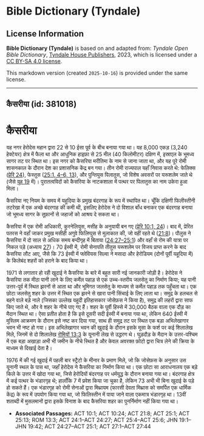 # Bible Dictionary (Tyndale)

## License Information

**Bible Dictionary (Tyndale)** is based on and adapted from: _Tyndale Open Bible Dictionary_, [Tyndale House Publishers](https://tyndaleopenresources.com/), 2023, which is licensed under a [CC BY-SA 4.0 license](https://creativecommons.org/licenses/by-sa/4.0/legalcode.en).

This markdown version (created `2025-10-16`) is provided under the same license.



--------------------------------

## कैसरीया (id: 381018)

कैसरीया
=======

यह नगर हेरोदेस महान द्वारा 22 से 10 ईसा पूर्व के बीच बनाया गया था। यह 8,000 एकड़ (3,240 हेक्टेयर) क्षेत्र में फैला था और आधुनिक हाइफ़ा से 25 मील (40 किलोमीटर) दक्षिण में, इस्राएल के भूमध्य सागर तट पर स्थित था। इस नगर को कैसरिया मरीतिमा के नाम से जाना जाता था, और यह पूरे रोमी शासनकाल के दौरान देश का प्रशासनिक केंद्र बन गया। तीन रोमी राज्यपाल यहाँ निवास करते थे: फेलिक्स ([प्रेरि 24](https://ref.ly/Acts24:1-Acts24:27)), फेस्तुस ([25:1, 4–6, 13](https://ref.ly/Acts25:1,Acts25:4-Acts25:6,Acts25:13)), और पुन्तियुस पिलातुस, जो विशेष अवसरों पर यरूशलेम जाते थे (जैसे [यूह 19](https://ref.ly/John19:1-John19:42) में)। पुरातत्वविदों को कैसरिया के नाटकशाला में पत्थर पर पिलातुस का नाम उकेरा हुआ मिला।

कैसरिया नए नियम के समय में यहूदिया के प्रमुख बंदरगाह के रूप में स्थापित था। चूँकि दक्षिणी फिलीस्तीनी तटरेखा में एक अच्छे बंदरगाह की कमी थी, इसलिए हेरोदेस ने दो विशाल बाँध बनाकर एक बंदरगाह बनाया जो भूमध्य सागर के तूफ़ानों से जहाजों को आश्रय दे सकता था।

कैसरिया में एक रोमी अधिकारी, कुरनेलियुस, मसीह के अनुयायी बन गए ([प्रेरि 10:1, 24](https://ref.ly/Acts10:1,Acts10:24))। बाद में, प्रेरित पतरस ने वहाँ जाकर प्रमुख मसीही अगुवे फिलिप्पुस से मुलाकात की, जो वहीं रहते थे ([21:8](https://ref.ly/Acts21:8))। पौलुस ने कैसरिया में दो साल से अधिक समय बन्दीगृह में बिताया ([24:27–25:1](https://ref.ly/Acts24:27-Acts25:1)) और वहाँ से रोम की यात्रा पर निकल पड़े (अध्याय [27](https://ref.ly/Acts27:1-Acts27:44))। 70 ईस्वी में, रोमी सेनापति तीतुस यरूशलेम पर विजय प्राप्त करने के बाद कैसरिया लौट आए, जैसे कि 73 ईस्वी में फ्लेवियस सिल्वा ने मसादा और हेरोडियम (दोनों पूर्वी यहूदिया में) के किलेबंद शहरों को हराने के बाद किया था।

1971 से लगातार हो रही खुदाई ने कैसरिया के बारे में बहुत सारी नई जानकारी जोड़ी है। हेरोदेस ने कैसरिया तक मीठा पानी लाने के लिए कर्मेल पहाड़ से एक उच्च\-स्तरीय जलसेतु का निर्माण किया; यह पानी उत्तर\-पूर्व में स्थित झरनों से आता था और भूमिगत जलसेतु के माध्यम से कर्मेल पहाड़ तक पहुँचता था। एक छोटा जलसेतु शहर के उत्तर में स्थित एक झरने से खारा पानी सिंचाई के लिए लाता था। समुद्र के हलचल से बहने वाले बड़े नाले (जिसका उल्लेख यहूदी इतिहासकार जोसेफ़स ने किया है), समुद्र की लहरों द्वारा साफ किए जाते थे, और वे शहर के नीचे पाए गए हैं। शहर के पूर्वी हिस्से में 30,000 बैठक वाला एक दौड़ का मैदान स्थित था। ऐसा प्रतीत होता है कि इसे दूसरी सदी ईस्वी में बनाया गया था, लेकिन 640 ईस्वी में मुस्लिम आक्रमण के दौरान इसे नष्ट कर दिया गया, साथ ही समुद्र तट पर स्थित एक बड़ा अभिलेखागार भवन भी नष्ट हो गया। इस अभिलेखागार भवन की खुदाई के दौरान इसके मूसा के फर्श पर कई शिलालेख मिले, जिनमें से दो शिलालेख [रोमियों 13:3](https://ref.ly/Rom13:3) के यूनानी लेख से उद्धरण थे। घुड़दौड़ के मैदान के उत्तर\-पश्चिम में एक बड़ा अखाड़ा अभी भी जमीन के नीचे स्थित है और केवल अवरक्त फ़ोटो द्वारा चित्र लेने की क्रिया के माध्यम से दिखाई देता है।

1976 में की गई खुदाई में पहली बार स्ट्रैटो के मीनार के प्रमाण मिले, जो कि जोसेफ़स के अनुसार उस यूनानी स्थल के पास था, जहाँ हेरोदेस ने कैसरिया का निर्माण किया था। एक छोटा सा आराधनालय एक बड़े किले के उत्तर में खोदा गया था, जिसे हेरोदियों बंदरगाह पर धर्मयुद्ध के दौरान बनाया गया था। बंदरगाह क्षेत्र में कई पत्थर के भंडारगृह थे; हालाँकि 7 में प्रवेश किया जा चुका है, लेकिन 73 अभी भी बिना खुदाई के पड़े हो सकते हैं। एक भंडारगृह को रोमी सेनाओं द्वारा मिथ्रायम (फारसी देवता मिथ्रास को समर्पित एक धार्मिक केंद्र) के रूप में उपयोग किया गया था, जो फिलिस्तीन में पाया जाने वाला एकमात्र भंडारगृह था। 13वीं शताब्दी में मुसलमानों द्वारा इसके विनाश के बाद कैसरिया शहर का पुनर्निर्माण नहीं किया गया था।

* **Associated Passages:** ACT 10:1; ACT 10:24; ACT 21:8; ACT 25:1; ACT 25:13; ROM 13:3; ACT 24:1–ACT 24:27; ACT 25:4–ACT 25:6; JHN 19:1–JHN 19:42; ACT 24:27–ACT 25:1; ACT 27:1–ACT 27:44

